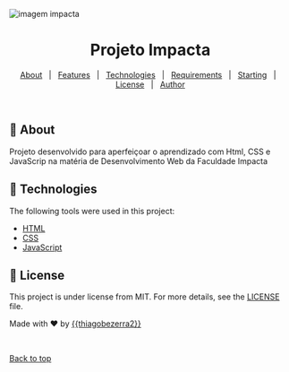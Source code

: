 ![imagem impacta](https://user-images.githubusercontent.com/65466044/112742254-507f8200-8f63-11eb-908c-ccd577b19270.PNG)



<h1 align="center">Projeto Impacta</h1>

<p align="center">
  
</p>

<!-- Status -->

<!-- <h4 align="center"> 
	🚧  Projeto Impacta 🚀 Under construction...  🚧
</h4> 

<hr> -->

<p align="center">
  <a href="#dart-about">About</a> &#xa0; | &#xa0; 
  <a href="#sparkles-features">Features</a> &#xa0; | &#xa0;
  <a href="#rocket-technologies">Technologies</a> &#xa0; | &#xa0;
  <a href="#white_check_mark-requirements">Requirements</a> &#xa0; | &#xa0;
  <a href="#checkered_flag-starting">Starting</a> &#xa0; | &#xa0;
  <a href="#memo-license">License</a> &#xa0; | &#xa0;
  <a href="https://github.com/{{YOUR_GITHUB_USERNAME}}" target="_blank">Author</a>
</p>

<br>

## :dart: About ##

Projeto desenvolvido para  aperfeiçoar o aprendizado com Html, CSS e JavaScrip na matéria de Desenvolvimento Web da Faculdade Impacta


## :rocket: Technologies ##

The following tools were used in this project:

- [HTML](https://developer.mozilla.org/en-US/docs/Web/HTML)
- [CSS](https://developer.mozilla.org/en-US/docs/Web/CSS)
- [JavaScript](https://developer.mozilla.org/en-US/docs/Web/JavaScript)




## :memo: License ##

This project is under license from MIT. For more details, see the [LICENSE](LICENSE.md) file.


Made with :heart: by <a href="https://github.com/{{YOUR_GITHUB_USERNAME}}" target="_blank">{{thiagobezerra2}}</a>

&#xa0;

<a href="#top">Back to top</a>
